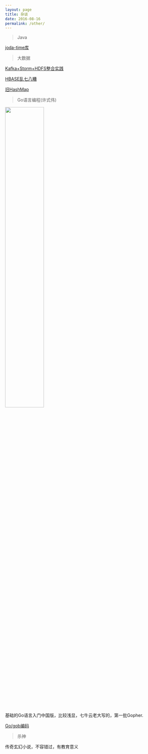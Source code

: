 ```yaml
---
layout: page
title: 杂谈
date: 2016-08-16
permalink: /other/
---
```

>Java

[joda-time库](http://www.ibm.com/developerworks/cn/java/j-jodatime.html)

>大数据

[Kafka+Storm+HDFS整合实践](http://shiyanjun.cn/archives/934.html)

[HBASE乱七八糟](http://www.uml.org.cn/sjjm/201212141.asp)

[旧HashMap](http://my.oschina.net/mrku/blog/737808)

>Go语言编程(许式伟)

<img style="width:50%" alt="" src="https://raw.githubusercontent.com/hunterhug/hunterhug.github.io/master/img/gobook1.jpg"/>
  
基础的Go语言入门中国版，比较浅显，七牛云老大写的，第一批Gopher.

[Go/gob编码](http://www.cnblogs.com/yjf512/archive/2012/08/24/2653697.html)

>杀神

传奇玄幻小说，不容错过，有教育意义

